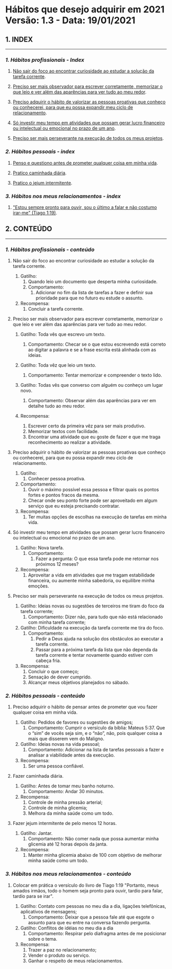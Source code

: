 # Hábitos que desejo adquirir em 2021 Versão: 1.3 - Data: 19/01/2021

## **1. INDEX**

---

### _1. Hábitos profissionais - Index_

1. [Não sair do foco ao encontrar curiosidade ao estudar a solução da tarefa corrente](#profissionais_1).

2. [Preciso ser mais observador para escrever corretamente, memorizar o que leio e ver além das aparências para ver tudo ao meu redor](#profissionais_2).

3. [Preciso adquirir o hábito de valorizar as pessoas proativas que conheço ou conhecerei, para que eu possa expandir meu ciclo de relacionamento](#profissionais_3).

4. [Só investir meu tempo em atividades que possam gerar lucro financeiro ou intelectual ou emocional no prazo de um ano](#profissionais_4).

5. [Preciso ser mais perseverante na execução de todos os meus projetos](#profissionais_6).

### _2. Hábitos pessoais - index_

1. [Penso e questiono antes de prometer qualquer coisa em minha vida](#pessoais_1).

2. [Pratico caminhada diária](#pessoais_2).

3. [Pratico o jejum intermitente](#pessoais_3).

### _3. Hábitos nos meus relacionamentos - index_

1. ["Estou sempre pronto para ouvir, sou o último a falar e não costumo irar-me" (Tiago 1:19)](#relacionamentos_1).

## **2. CONTEÚDO**

---

### _1. Hábitos profissionais - conteúdo_

1. Não sair do foco ao encontrar curiosidade ao estudar a solução da tarefa corrente.<span id="profissionais_1"><span>
   1. Gatilho:
      1. Quando leio um documento que desperta minha curiosidade.
      2. Comportamento:
         1. Adicionar no fim da lista de tarefas a fazer e definir sua prioridade para que no futuro eu estude o assunto.
   2. Recompensa:
      1. Concluir a tarefa corrente.

2. Preciso ser mais observador para escrever corretamente, memorizar o que leio e ver além das aparências para ver tudo ao meu redor.<span id="profissionais_2"><span>
   1. Gatilho: Toda vês que escrevo um texto.
      1. Comportamento: Checar se o que estou escrevendo está correto ao digitar a palavra e se a frase escrita está alinhada com as ideias.

   2. Gatilho: Toda vêz que leio um texto.
      1. Comportamento: Tentar memorizar e compreender o texto lido.

   3. Gatilho: Todas vês que converso com alguém ou conheço um lugar novo.
      1. Comportamento: Observar além das aparências para ver em detalhe tudo ao meu redor.

   4. Recompensa:
      1. Escrever certo da primeira vêz para ser mais produtivo.
      2. Memorizar textos com facilidade.
      3. Encontrar uma atividade que eu goste de fazer e que me traga reconhecimento ao realizar a atividade.

3. Preciso adquirir o hábito de valorizar as pessoas proativas que conheço ou conhecerei, para que eu possa expandir meu ciclo de relacionamento. <span id="profissionais_3"><span>
   1. Gatilho:
      1. Conhecer pessoa proativa.
   2. Comportamento:
      1. Ouvir o máximo possível essa pessoa e filtrar quais os pontos fortes e pontos fracos da mesma.
      2. Checar onde seu ponto forte pode ser aproveitado em algum serviço que eu esteja precisando contratar.
   3. Recompensa:
      1. Ter muitas opções de escolhas na execução de tarefas em minha vida.

4. Só investir meu tempo em atividades que possam gerar lucro financeiro ou intelectual ou emocional no prazo de um ano. <span id="profissionais_4"><span>
   1. Gatilho: Nova tarefa.
      1. Comportamento:
         1. Fazer a pergunta: O que essa tarefa pode me retornar nos próximos 12 meses?
   2. Recompensa:
      1. Aproveitar a vida em atividades que me tragam estabilidade financeira, ou  aumente minha sabedoria, ou equilibre minha emoções.

5. Preciso ser mais perseverante na execução de todos os meus projetos. <span id="profissionais_6"><span>
   1. Gatilho: Ideias novas ou sugestões de terceiros me tiram do foco da tarefa corrente;
      1. Comportamento: Dizer não, para tudo que não está relacionado com minha tarefa corrente;
   2. Gatilho: Dificuldade na execução da tarefa corrente me tira do foco.
      1. Comportamento:
         1. Pedir a Deus ajuda na solução dos obstáculos ao executar a tarefa corrente.
         2. Passar para a próxima tarefa da lista que não dependa da tarefa corrente e tentar novamente quando estiver com cabeça fria.
   3. Recompensa:
      1. Concluir o que começo;
      2. Sensação de dever cumprido.
      3. Alcançar meus objetivos planejados no sábado.

### _2. Hábitos pessoais - conteúdo_

1. Preciso adquirir o hábito de pensar antes de prometer que vou fazer qualquer coisa em minha vida. <span id="pessoais_1"><span>
   1. Gatilho: Pedidos de favores ou sugestões de amigos;
      1. Comportamento: Cumprir o versículo da bíblia: Mateus 5:37. Que o “sim” de vocês seja sim, e o “não”, não, pois qualquer coisa a mais que disserem vem do Maligno.
   2. Gatilho: Ideias novas na vida pessoal;
      1. Comportamento: Adicionar na lista de tarefas pessoais a fazer e analisar a viabilidade antes da execução.
   3. Recompensa:
      1. Ser uma pessoa confiável.

2. Fazer caminhada diária.<span id="pessoais_2"><span>
   1. Gatilho: Antes de tomar meu banho noturno.
      1. Comportamento: Andar 30 minutos.
   2. Recompensa:
      1. Controle de minha pressão arterial;
      2. Controle de minha glicemia;
      3. Melhora da minha saúde como um todo.

3. Fazer jejum intermitente de pelo menos 12 horas. <span id="pessoais_3"><span>
   1. Gatilho: Jantar.
      1. Comportamento: Não comer nada que possa aumentar minha glicemia até 12 horas depois da janta.
   2. Recompensa:
      1. Manter minha glicemia abaixo de 100 com objetivo de melhorar minha saúde como um todo.

### _3. Hábitos nos meus relacionamentos - conteúdo_

1. Colocar em prática o versículo do livro de Tiago 1:19 "Portanto, meus amados irmãos, todo o homem seja pronto para ouvir, tardio para falar, tardio para se irar". <span id="relacionamentos_1"><span>
   1. Gatilho: Contato com pessoas no meu dia a dia, ligações telefônicas, aplicativos de mensagens;
      1. Comportamento: Deixar que a pessoa fale até que esgote o assunto para que eu entre na conversa fazendo pergunta.
   2. Gatilho: Conflitos de idéias no meu dia a dia
      1. Comportamento: Respirar pelo diafragma antes de me posicionar sobre o tema.
   3. Recompensa:
      1. Trazer a paz no relacionamento;
      2. Vender o produto ou serviço.
      3. Ganhar o respeito de meus relacionamentos.
